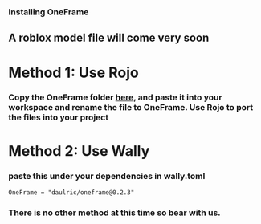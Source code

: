 ### Installing OneFrame

## A roblox model file will come very soon

#

# **Method 1: Use Rojo**

### Copy the OneFrame folder [here](src), and paste it into your workspace and rename the file to OneFrame. Use Rojo to port the files into your project

#

# **Method 2: Use Wally**
### paste this under your dependencies in wally.toml
`OneFrame = "daulric/oneframe@0.2.3"`

### There is no other method at this time so bear with us.